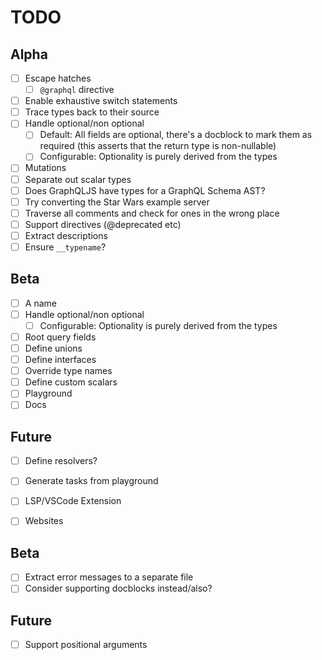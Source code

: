 # TODO

## Alpha
- [ ] Escape hatches
    - [ ] `@graphql` directive
- [ ] Enable exhaustive switch statements
- [ ] Trace types back to their source
- [ ] Handle optional/non optional
    - [ ] Default: All fields are optional, there's a docblock to mark them as required (this asserts that the return type is non-nullable)
    - [ ] Configurable: Optionality is purely derived from the types
- [ ] Mutations
- [ ] Separate out scalar types
- [ ] Does GraphQLJS have types for a GraphQL Schema AST?
- [ ] Try converting the Star Wars example server
- [ ] Traverse all comments and check for ones in the wrong place
- [ ] Support directives (@deprecated etc)
- [ ] Extract descriptions
- [ ] Ensure `__typename`?

## Beta
- [ ] A name
- [ ] Handle optional/non optional
    - [ ] Configurable: Optionality is purely derived from the types
- [ ] Root query fields
- [ ] Define unions
- [ ] Define interfaces
- [ ] Override type names
- [ ] Define custom scalars
- [ ] Playground
- [ ] Docs

## Future
- [ ] Define resolvers?
- [ ] Generate tasks from playground
- [ ] LSP/VSCode Extension
- [ ] Websites




## Beta
- [ ] Extract error messages to a separate file
- [ ] Consider supporting docblocks instead/also?

## Future

- [ ] Support positional arguments